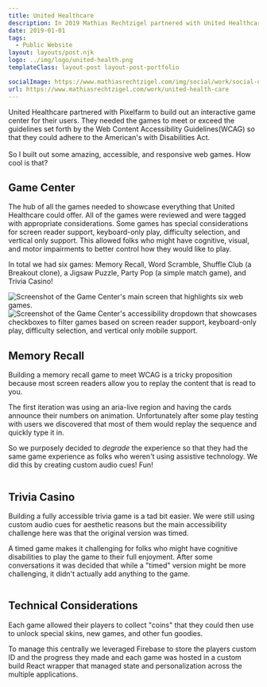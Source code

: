 ```yaml
---
title: United Healthcare
description: In 2019 Mathias Rechtzigel partnered with United Healthcare to build a suite of accessible games.
date: 2019-01-01
tags:
  - Public Website
layout: layouts/post.njk
logo: ../img/logo/united-health.png
templateClass: layout-post layout-post-portfolio

socialImage: https://www.mathiasrechtzigel.com/img/social/work/social-uhc.png
url: https://www.mathiasrechtzigel.com/work/united-health-care
---
```


<p class="lead-p">United Healthcare partnered with Pixelfarm to build out an interactive game center for their users. They needed the games to meet or exceed the guidelines set forth by the Web Content Accessibility Guidelines(WCAG) so that they could adhere to the American's with Disabilities Act. <br><br>So I built out some amazing, accessible, and responsive web games. How cool is that?</p>

## Game Center

The hub of all the games needed to showcase everything that United Healthcare could offer. All of the games were reviewed and were tagged with appropriate considerations. Some games has special considerations for screen reader support, keyboard-only play, difficulty selection, and vertical only support. This allowed folks who might have cognitive, visual, and motor impairments to better control how they would like to play.

In total we had six games: Memory Recall, Word Scramble, Shuffle Club (a Breakout clone), a Jigsaw Puzzle, Party Pop (a simple match game), and Trivia Casino!

<img src="/img/uhc/gc-main.png" alt="Screenshot of the Game Center's main screen that highlights six web games."/>
<img src="/img/uhc/gc-a11y.png" alt="Screenshot of the Game Center's accessibility dropdown that showcases checkboxes to filter games based on screen reader support, keyboard-only play, difficulty selection, and vertical only mobile support."/>

## Memory Recall

Building a memory recall game to meet WCAG is a tricky proposition because most screen readers allow you to replay the content that is read to you.

The first iteration was using an aria-live region and having the cards announce their numbers on animation. Unfortunately after some play testing with users we discovered that most of them would replay the sequence and quickly type it in.

So we purposely decided to _degrade_ the experience so that they had the same game experience as folks who weren't using assistive technology. We did this by creating custom audio cues! Fun!

<div class='device-collection'>
  <div class='phone-container'>
    <div class='device phone'>
      <img src="/img/uhc/gc-cr-small.png" alt="">
    </div>
  </div>
  <div class='tablet-container'>
    <div class='device tablet'>
     <img src="/img/uhc/gc-cr-medium.png" alt="">
    </div>
  </div>
  <div class='device desktop'>
    <img src="/img/uhc/gc-cr-large.png" alt="">
  </div>
</div>

## Trivia Casino

Building a fully accessible trivia game is a tad bit easier. We were still using custom audio cues for aesthetic reasons but the main accessibility challenge here was that the original version was timed.

A timed game makes it challenging for folks who might have cognitive disabilities to play the game to their full enjoyment. After some conversations it was decided that while a "timed" version might be more challenging, it didn't actually add anything to the game.

<div class='device-collection'>
  <div class='phone-container'>
    <div class='device phone'>
      <img src="/img/uhc/gc-tc-small.png" alt="">
    </div>
  </div>
  <div class='tablet-container'>
    <div class='device tablet'>
     <img src="/img/uhc/gc-tc-medium.png" alt="">
    </div>
  </div>
  <div class='device desktop'>
    <img src="/img/uhc/gc-tc-large.png" alt="">
  </div>
</div>

## Technical Considerations

Each game allowed their players to collect "coins" that they could then use to unlock special skins, new games, and other fun goodies.

To manage this centrally we leveraged Firebase to store the players custom ID and the progress they made and each game was hosted in a custom build React wrapper that managed state and personalization across the multiple applications.
